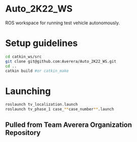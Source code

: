 # Auto_2K22_WS
ROS workspace for running test vehicle autonomously.


# Setup guidelines 

```bash
cd catkin_ws/src
git clone git@github.com:Averera/Auto_2K22_WS.git
cd ..
catkin build #or catkin_make
```


# Launching 



```bash
roslaunch tv_localization.launch
roslaunch tv_phase_1 case_**case_number**.launch
```


## Pulled from Team Averera Organization Repository
